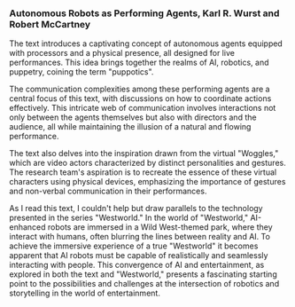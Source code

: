 ### Autonomous Robots as Performing Agents, Karl R. Wurst and Robert McCartney

The text introduces a captivating concept of autonomous agents equipped with processors and a physical presence, all designed for live performances. This  idea brings together the realms of AI, robotics, and puppetry, coining the term "puppotics".

The communication complexities among these performing agents are a central focus of this text, with discussions on how to coordinate actions effectively. This intricate web of communication involves interactions not only between the agents themselves but also with directors and the audience, all while maintaining the illusion of a natural and flowing performance.

The text also delves into the inspiration drawn from the virtual "Woggles," which are video actors characterized by distinct personalities and gestures. The research team's aspiration is to recreate the essence of these virtual characters using physical devices, emphasizing the importance of gestures and non-verbal communication in their performances.

As I read this text, I couldn't help but draw parallels to the technology presented in the series "Westworld." In the world of "Westworld," AI-enhanced robots are immersed in a Wild West-themed park, where they interact with humans, often blurring the lines between reality and AI. To achieve the immersive experience of a true "Westworld" it becomes apparent that AI robots must be capable of realistically and seamlessly interacting with people. This convergence of AI and entertainment, as explored in both the text and "Westworld," presents a fascinating starting point to the possibilities and challenges at the intersection of robotics and storytelling in the world of entertainment.
